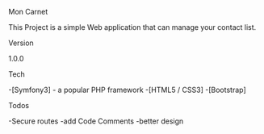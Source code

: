 Mon Carnet



This Project is a simple Web application that can manage your contact list.

Version

  1.0.0

Tech

  -[Symfony3] - a popular PHP framework
  -[HTML5 / CSS3]
  -[Bootstrap]

Todos

  -Secure routes
  -add Code Comments
  -better design

